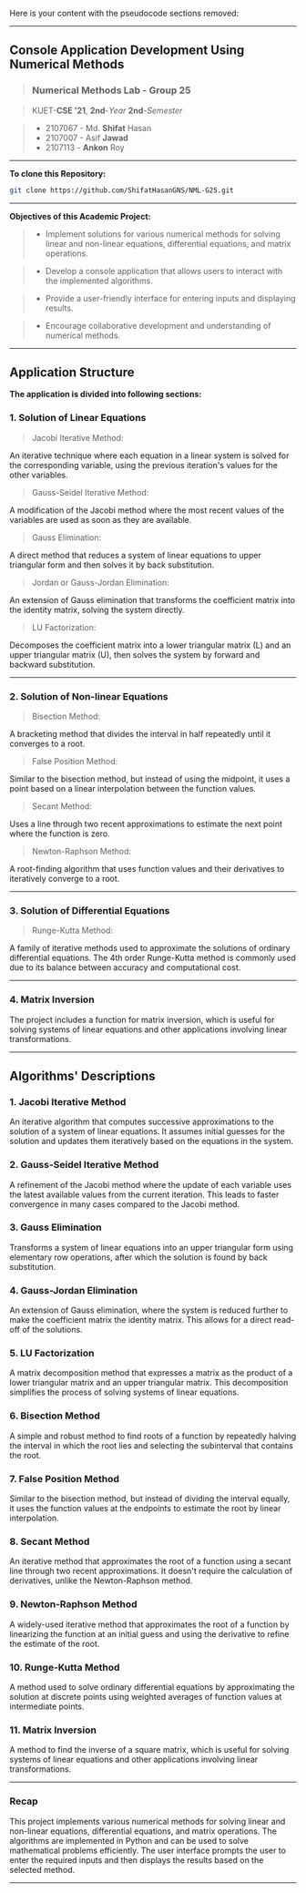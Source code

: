 Here is your content with the pseudocode sections removed:

---

## Console Application Development Using Numerical Methods

> ### Numerical Methods Lab - Group 25

> KUET-**CSE '21**, **2nd**-_Year_ **2nd**-_Semester_

> - 2107067 - Md. **Shifat** Hasan
> - 2107007 - Asif **Jawad**
> - 2107113 - **Ankon** Roy

---

**To clone this Repository:**

```bash
git clone https://github.com/ShifatHasanGNS/NML-G25.git
```

---

**Objectives of this Academic Project:**

> - Implement solutions for various numerical methods for solving linear and non-linear equations, differential equations, and matrix operations.

> - Develop a console application that allows users to interact with the implemented algorithms.

> - Provide a user-friendly interface for entering inputs and displaying results.

> - Encourage collaborative development and understanding of numerical methods.

---

## Application Structure

**The application is divided into following sections:**

### 1. Solution of Linear Equations

> Jacobi Iterative Method:

An iterative technique where each equation in a linear system is solved for the corresponding variable, using the previous iteration's values for the other variables.

> Gauss-Seidel Iterative Method:

A modification of the Jacobi method where the most recent values of the variables are used as soon as they are available.

> Gauss Elimination:

A direct method that reduces a system of linear equations to upper triangular form and then solves it by back substitution.

> Jordan or Gauss-Jordan Elimination:

An extension of Gauss elimination that transforms the coefficient matrix into the identity matrix, solving the system directly.

> LU Factorization:

Decomposes the coefficient matrix into a lower triangular matrix (L) and an upper triangular matrix (U), then solves the system by forward and backward substitution.

---

### 2. Solution of Non-linear Equations

> Bisection Method:

A bracketing method that divides the interval in half repeatedly until it converges to a root.

> False Position Method:

Similar to the bisection method, but instead of using the midpoint, it uses a point based on a linear interpolation between the function values.

> Secant Method:

Uses a line through two recent approximations to estimate the next point where the function is zero.

> Newton-Raphson Method:

A root-finding algorithm that uses function values and their derivatives to iteratively converge to a root.

---

### 3. Solution of Differential Equations

> Runge-Kutta Method:

A family of iterative methods used to approximate the solutions of ordinary differential equations. The 4th order Runge-Kutta method is commonly used due to its balance between accuracy and computational cost.

---

### 4. Matrix Inversion

The project includes a function for matrix inversion, which is useful for solving systems of linear equations and other applications involving linear transformations.

---

## Algorithms' Descriptions

### 1. Jacobi Iterative Method

An iterative algorithm that computes successive approximations to the solution of a system of linear equations. It assumes initial guesses for the solution and updates them iteratively based on the equations in the system.

### 2. Gauss-Seidel Iterative Method

A refinement of the Jacobi method where the update of each variable uses the latest available values from the current iteration. This leads to faster convergence in many cases compared to the Jacobi method.

### 3. Gauss Elimination

Transforms a system of linear equations into an upper triangular form using elementary row operations, after which the solution is found by back substitution.

### 4. Gauss-Jordan Elimination

An extension of Gauss elimination, where the system is reduced further to make the coefficient matrix the identity matrix. This allows for a direct read-off of the solutions.

### 5. LU Factorization

A matrix decomposition method that expresses a matrix as the product of a lower triangular matrix and an upper triangular matrix. This decomposition simplifies the process of solving systems of linear equations.

### 6. Bisection Method

A simple and robust method to find roots of a function by repeatedly halving the interval in which the root lies and selecting the subinterval that contains the root.

### 7. False Position Method

Similar to the bisection method, but instead of dividing the interval equally, it uses the function values at the endpoints to estimate the root by linear interpolation.

### 8. Secant Method

An iterative method that approximates the root of a function using a secant line through two recent approximations. It doesn't require the calculation of derivatives, unlike the Newton-Raphson method.

### 9. Newton-Raphson Method

A widely-used iterative method that approximates the root of a function by linearizing the function at an initial guess and using the derivative to refine the estimate of the root.

### 10. Runge-Kutta Method

A method used to solve ordinary differential equations by approximating the solution at discrete points using weighted averages of function values at intermediate points.

### 11. Matrix Inversion

A method to find the inverse of a square matrix, which is useful for solving systems of linear equations and other applications involving linear transformations.

---

### Recap

This project implements various numerical methods for solving linear and non-linear equations, differential equations, and matrix operations. The algorithms are implemented in Python and can be used to solve mathematical problems efficiently. The user interface prompts the user to enter the required inputs and then displays the results based on the selected method.

---

